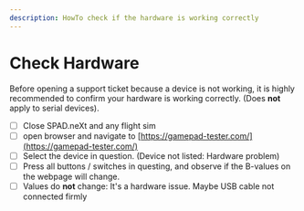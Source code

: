 ```yaml
---
description: HowTo check if the hardware is working correctly
---
```


# Check Hardware

Before opening a support ticket because a device is not working, it is highly recommended to confirm your hardware is working correctly. (Does **not** apply to serial devices).

* [ ] Close SPAD.neXt and any flight sim
* [ ] open browser and navigate to [https://gamepad-tester.com/](https://gamepad-tester.com/)
* [ ] Select the device in question. (Device not listed: Hardware problem)
* [ ] Press all buttons / switches in questing, and observe if the B-values on the webpage will change.
* [ ] Values do **not** change: It's a hardware issue. Maybe USB cable not connected firmly
